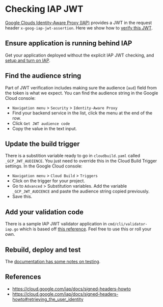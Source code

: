 # Checking IAP JWT

[Google Clouds Identity-Aware Proxy
(IAP)](https://cloud.google.com/iap/docs/concepts-overview) provides a JWT in
the request header `x-goog-iap-jwt-assertion`. Here we show how to [verify this
JWT](https://cloud.google.com/iap/docs/signed-headers-howto).

## Ensure application is running behind IAP

Get your application deployed without the explicit IAP JWT checking, and
[setup and turn on IAP](./iap.md).

## Find the audience string

Part of JWT verification includes making sure the audience (`aud`)
field from the token is what we expect. You can find the audience
string in the Google Cloud console:

- `Navigation menu` &gt; `Security` &gt; `Identity-Aware Proxy`
- Find your backend service in the list, click the menu at the end of the row.
- Click `Get JWT audience code`
- Copy the value in the text input.

## Update the build trigger

There is a substition variable ready to go in `cloudbuild.yaml` called
`_GCP_JWT_AUDIENCE`. You just need to override this in the Cloud Build Trigger
settings. In the Google Cloud console:

- `Navigation menu` &gt; `Cloud Build` &gt; `Triggers`
- Click on the trigger for your project.
- Go to `Advanced` &gt; Substitution variables. Add the variable
  `_GCP_JWT_AUDIENCE` and paste the audience string copied previously.
- Save this.

## Add your validation code

There is a sample IAP JWT validator application in `cmd/cli/validator-iap.go`
which is based off [this
reference](https://cloud.google.com/iap/docs/signed-headers-howto#retrieving_the_user_identity).
Feel free to use this or roll your own.

## Rebuild, deploy and test

The [documentation has some notes on
testing](https://cloud.google.com/iap/docs/signed-headers-howto#validation_testing).

## References

- https://cloud.google.com/iap/docs/signed-headers-howto
- https://cloud.google.com/iap/docs/signed-headers-howto#retrieving_the_user_identity
